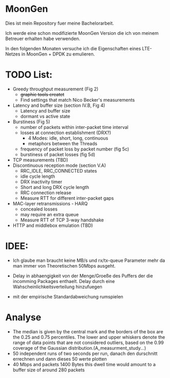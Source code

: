 # MoonGen
Dies ist mein Repository fuer meine Bachelorarbeit.

Ich werde eine schon modifizierte MoonGen Version die ich von meinem Betreuer erhalten habe verwenden.

In den folgenden Monaten versuche ich die Eigenschaften eines LTE-Netzes in MoonGen + DPDK zu emulieren.


# TODO List:
- Greedy throughput measurement (Fig 2)
  - ~~graphic tools createt~~
  - Find settings that match Nico Becker's measurements
- Latency and buffer size (section IV.B, Fig 4)
  - Latency and buffer size
  - dormant vs active state
- Burstiness (Fig 5)
  - number of packets within inter-packet time interval
  - losses at connection establishment (DRX?)
    - 4 Modes: idle, short, long, continuous
    - metaphors between the Threads
  - frequency of packet loss by packet number (fig 5c)
  - burstiness of packet losses (fig 5d)
- TCP measurements (TBD)
- Discontinuous reception mode (section V.A)
  - RRC_IDLE, RRC_CONNECTED states
  - idle cycle length
  - DRX inactivity timer
  - Short and long DRX cycle length
  - RRC connection release
  - Measure RTT for different inter-packet gaps
- MAC-layer retransmissions - HARQ
  - concealed losses
  - may require an extra queue
  - Measure RTT of TCP 3-way handshake
- HTTP and middlebox emulation (TBD)

# IDEE:
- Ich glaube man braucht keine MB/s und rx/tx-queue Parameter mehr da man immer von Theoretischen 50Mbps ausgeht.

- Delay in abhaengigkeit von der Menge/Groeße des Puffers der die incomming Packages enthaelt. Delay durch eine Wahscheinlichkeitsverteilung hinzufuegen

- mit der empirische Standardabweichung rumspielen

# Analyse
- The median is given by the central mark and the borders of the box are the 0.25 and 0.75 percentiles. The lower and upper whiskers denote the range of data points that are not considered outliers, based on the 0.99 coverage of the Gaussian distribution.(A_measurment_study...)
- 50 independent runs of two seconds per run, danach den durschnitt errechnen und dann dieses 50 werte plotten
- 40 Mbps and packets 1400 Bytes this dwell time would amount to a buffer size of around 280 packets
